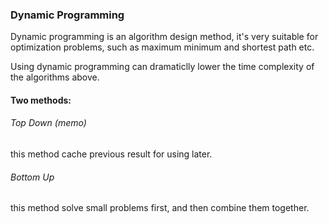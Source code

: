### Dynamic Programming 
Dynamic programming is an algorithm design method, it's very suitable for optimization problems, 
such as maximum minimum and shortest path etc. 

Using dynamic programming can dramaticlly lower the time complexity of the algorithms above. 

#### Two methods:
###### Top Down (memo) 
this method cache previous result for using later.
###### Bottom Up
this method solve small problems first, and then combine them together.
